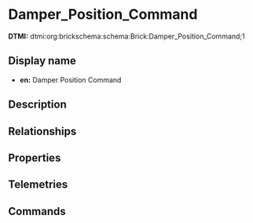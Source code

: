 # Damper_Position_Command
**DTMI:** dtmi:org:brickschema:schema:Brick:Damper_Position_Command;1
## Display name
- **en:** Damper Position Command
## Description
## Relationships
## Properties
## Telemetries
## Commands
